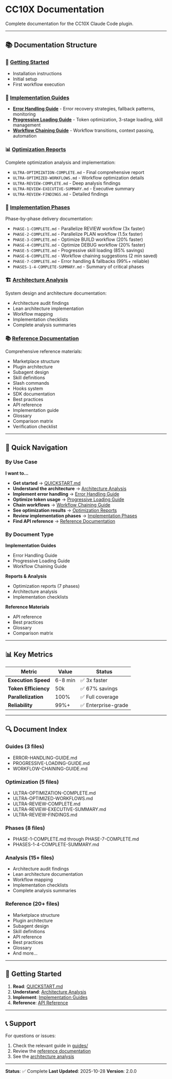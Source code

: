 # CC10X Documentation

Complete documentation for the CC10X Claude Code plugin.

---

## 📚 Documentation Structure

### 🚀 [Getting Started](../plugins/cc10x/QUICKSTART.md)
- Installation instructions
- Initial setup
- First workflow execution

### 📖 [Implementation Guides](guides/)
- **[Error Handling Guide](guides/ERROR-HANDLING-GUIDE.md)** - Error recovery strategies, fallback patterns, monitoring
- **[Progressive Loading Guide](guides/PROGRESSIVE-LOADING-GUIDE.md)** - Token optimization, 3-stage loading, skill management
- **[Workflow Chaining Guide](guides/WORKFLOW-CHAINING-GUIDE.md)** - Workflow transitions, context passing, automation

### 📊 [Optimization Reports](optimization/)
Complete optimization analysis and implementation:
- `ULTRA-OPTIMIZATION-COMPLETE.md` - Final comprehensive report
- `ULTRA-OPTIMIZED-WORKFLOWS.md` - Workflow optimization details
- `ULTRA-REVIEW-COMPLETE.md` - Deep analysis findings
- `ULTRA-REVIEW-EXECUTIVE-SUMMARY.md` - Executive summary
- `ULTRA-REVIEW-FINDINGS.md` - Detailed findings

### 🔄 [Implementation Phases](phases/)
Phase-by-phase delivery documentation:
- `PHASE-1-COMPLETE.md` - Parallelize REVIEW workflow (3x faster)
- `PHASE-2-COMPLETE.md` - Parallelize PLAN workflow (1.5x faster)
- `PHASE-3-COMPLETE.md` - Optimize BUILD workflow (20% faster)
- `PHASE-4-COMPLETE.md` - Optimize DEBUG workflow (20% faster)
- `PHASE-5-COMPLETE.md` - Progressive skill loading (85% savings)
- `PHASE-6-COMPLETE.md` - Workflow chaining suggestions (2 min saved)
- `PHASE-7-COMPLETE.md` - Error handling & fallbacks (99%+ reliable)
- `PHASES-1-4-COMPLETE-SUMMARY.md` - Summary of critical phases

### 🏗️ [Architecture Analysis](analysis/)
System design and architecture documentation:
- Architecture audit findings
- Lean architecture implementation
- Workflow mapping
- Implementation checklists
- Complete analysis summaries

### 📚 [Reference Documentation](reference/)
Comprehensive reference materials:
- Marketplace structure
- Plugin architecture
- Subagent design
- Skill definitions
- Slash commands
- Hooks system
- SDK documentation
- Best practices
- API reference
- Implementation guide
- Glossary
- Comparison matrix
- Verification checklist

---

## 🎯 Quick Navigation

### By Use Case

**I want to...**

- **Get started** → [QUICKSTART.md](../plugins/cc10x/QUICKSTART.md)
- **Understand the architecture** → [Architecture Analysis](analysis/)
- **Implement error handling** → [Error Handling Guide](guides/ERROR-HANDLING-GUIDE.md)
- **Optimize token usage** → [Progressive Loading Guide](guides/PROGRESSIVE-LOADING-GUIDE.md)
- **Chain workflows** → [Workflow Chaining Guide](guides/WORKFLOW-CHAINING-GUIDE.md)
- **See optimization results** → [Optimization Reports](optimization/)
- **Review implementation phases** → [Implementation Phases](phases/)
- **Find API reference** → [Reference Documentation](reference/)

### By Document Type

**Implementation Guides**
- Error Handling Guide
- Progressive Loading Guide
- Workflow Chaining Guide

**Reports & Analysis**
- Optimization reports (7 phases)
- Architecture analysis
- Implementation checklists

**Reference Materials**
- API reference
- Best practices
- Glossary
- Comparison matrix

---

## 📊 Key Metrics

| Metric | Value | Status |
|--------|-------|--------|
| **Execution Speed** | 6-8 min | ✅ 3x faster |
| **Token Efficiency** | 50k | ✅ 67% savings |
| **Parallelization** | 100% | ✅ Full coverage |
| **Reliability** | 99%+ | ✅ Enterprise-grade |

---

## 🔍 Document Index

### Guides (3 files)
- ERROR-HANDLING-GUIDE.md
- PROGRESSIVE-LOADING-GUIDE.md
- WORKFLOW-CHAINING-GUIDE.md

### Optimization (5 files)
- ULTRA-OPTIMIZATION-COMPLETE.md
- ULTRA-OPTIMIZED-WORKFLOWS.md
- ULTRA-REVIEW-COMPLETE.md
- ULTRA-REVIEW-EXECUTIVE-SUMMARY.md
- ULTRA-REVIEW-FINDINGS.md

### Phases (8 files)
- PHASE-1-COMPLETE.md through PHASE-7-COMPLETE.md
- PHASES-1-4-COMPLETE-SUMMARY.md

### Analysis (15+ files)
- Architecture audit findings
- Lean architecture documentation
- Workflow mapping
- Implementation checklists
- Complete analysis summaries

### Reference (20+ files)
- Marketplace structure
- Plugin architecture
- Subagent design
- Skill definitions
- API reference
- Best practices
- Glossary
- And more...

---

## 🚀 Getting Started

1. **Read**: [QUICKSTART.md](../plugins/cc10x/QUICKSTART.md)
2. **Understand**: [Architecture Analysis](analysis/)
3. **Implement**: [Implementation Guides](guides/)
4. **Reference**: [API Reference](reference/)

---

## 📞 Support

For questions or issues:
1. Check the relevant guide in [guides/](guides/)
2. Review the [reference documentation](reference/)
3. See the [architecture analysis](analysis/)

---

**Status**: ✅ Complete
**Last Updated**: 2025-10-28
**Version**: 2.0.0

